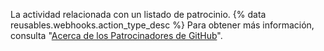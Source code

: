 La actividad relacionada con un listado de patrocinio. {% data reusables.webhooks.action_type_desc %} Para obtener más información, consulta "[Acerca de los Patrocinadores de GitHub](/github/supporting-the-open-source-community-with-github-sponsors/about-github-sponsors)".
